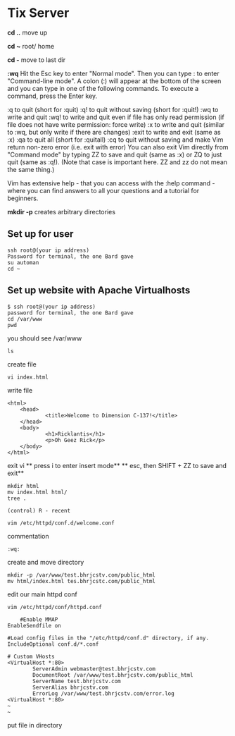 # Tix Server
**cd ..**
move up

**cd ~**
root/ home

**cd -**
move to last dir

**:wq** 
Hit the Esc key to enter "Normal mode". Then you can type : to enter "Command-line mode". A colon (:) will appear at the bottom of the screen and you can type in one of the following commands. To execute a command, press the Enter key.

:q to quit (short for :quit)
:q! to quit without saving (short for :quit!)
:wq to write and quit
:wq! to write and quit even if file has only read permission (if file does not have write permission: force write)
:x to write and quit (similar to :wq, but only write if there are changes)
:exit to write and exit (same as :x)
:qa to quit all (short for :quitall)
:cq to quit without saving and make Vim return non-zero error (i.e. exit with error)
You can also exit Vim directly from "Command mode" by typing ZZ to save and quit (same as :x) or ZQ to just quit (same as :q!). (Note that case is important here. ZZ and zz do not mean the same thing.)

Vim has extensive help - that you can access with the :help command - where you can find answers to all your questions and a tutorial for beginners.




**mkdir -p** 
creates arbitrary directories

## Set up for user

    ssh root@(your ip address)
    Password for terminal, the one Bard gave
    su automan
    cd ~
    
## Set up website with Apache Virtualhosts

    $ ssh root@(your ip address)
    password for terminal, the one Bard gave 
    cd /var/www
    pwd
   you should see /var/www
     
    ls
create file

    vi index.html
write file
    
    <html>
        <head>
                <title>Welcome to Dimension C-137!</title>
        </head>
        <body>
                <h1>Ricklantis</h1>
                <p>Oh Geez Rick</p>
        </body>
    </html>
exit vi
    ** press i to enter insert mode** 
    ** esc, then SHIFT + ZZ to save and exit**
   

    mkdir html
    mv index.html html/
    tree .
    
    (control) R - recent 
    
    vim /etc/httpd/conf.d/welcome.conf
commentation 
    
    :wq:
create and move directory
    
    mkdir -p /var/www/test.bhrjcstv.com/public_html
    mv html/index.html tes.bhrjcstc.com/public_html
edit our main httpd conf
    
    vim /etc/httpd/conf/httpd.conf
    
        #Enable MMAP
    EnableSendfile on

    #Load config files in the "/etc/httpd/conf.d" directory, if any.
    IncludeOptional conf.d/*.conf

    # Custom VHosts
    <VirtualHost *:80>
            ServerAdmin webmaster@test.bhrjcstv.com
            DocumentRoot /var/www/test.bhrjcstv.com/public_html
            ServerName test.bhrjcstv.com
            ServerAlias bhrjcstv.com
            ErrorLog /var/www/test.bhrjcstv.com/error.log
    <VirtualHost *:80>
    ~                                                                                                  
    ~                                                      

    
    
    

    
  
 
 put file in directory
